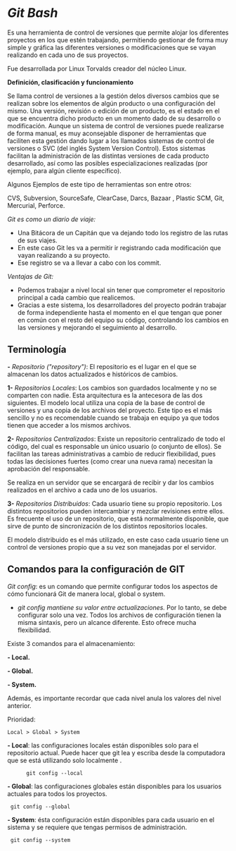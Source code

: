 # ***Git Bash***
Es una herramienta de control de versiones que permite alojar los diferentes proyectos en los que estén trabajando, permitiendo gestionar de forma muy simple y gráfica las diferentes versiones o modificaciones que se vayan realizando en cada uno de sus proyectos.

Fue desarrollada por Linux Torvalds creador del núcleo Linux.

**Definición, clasificación y funcionamiento**

Se llama control de versiones a la gestión delos diversos cambios que se realizan sobre los elementos de algún producto o una configuración del mismo. Una versión, revisión o edición de un producto, es el estado en el que se encuentra dicho producto en un momento dado de su desarrollo o modificación. Aunque un sistema de control de versiones puede realizarse de forma manual, es muy aconsejable disponer de herramientas que faciliten esta gestión dando lugar a los llamados sistemas de control de versiones o SVC (del inglés System Version Control). Estos sistemas facilitan la administración de las distintas versiones de cada producto desarrollado, así como las posibles especializaciones realizadas (por ejemplo, para algún cliente específico).

Algunos Ejemplos de este tipo de herramientas son entre otros:

CVS, Subversion, SourceSafe, ClearCase, Darcs, Bazaar , Plastic SCM, Git, Mercurial, Perforce.

*Git es como un diario de viaje:*
- Una Bitácora de un Capitán que va dejando todo los registro de las rutas de sus viajes.
- En este caso Git les va a permitir ir registrando cada modificación que vayan realizando a su proyecto.
- Ese registro se va a llevar a cabo con los commit.

*Ventajas de Git:*
- Podemos trabajar a nivel local sin tener que comprometer el repositorio principal a cada cambio que realicemos.
- Gracias a este sistema, los desarrolladores del proyecto podrán trabajar de forma independiente hasta el momento en el que tengan que poner en común con el resto del equipo su código, controlando los cambios en las versiones y mejorando el seguimiento al desarrollo.

## **Terminología**
**-** *Repositorio ("repository")*: El repositorio es el lugar en el que se almacenan los datos actualizados e históricos de cambios.

  **1-** *Repositorios Locales*: Los cambios son guardados localmente y no se comparten con nadie. Esta arquitectura es la antecesora de las dos siguientes. El modelo local utiliza una copia de la base de control de versiones y una copia de los archivos del proyecto. Este tipo es el más sencillo y no es recomendable cuando se trabaja en equipo ya que todos tienen que acceder a los mismos archivos.
  
  **2-** *Repositorios Centralizados*: Existe un repositorio centralizado de todo el código, del cual es responsable un único usuario (o conjunto de ellos). Se facilitan las tareas administrativas a cambio de reducir flexibilidad, pues todas las decisiones fuertes (como crear una nueva rama) necesitan la aprobación del responsable.

Se realiza en un servidor que se encargará de recibir y dar los cambios realizados en el archivo a cada uno de los usuarios.

**3-** *Repositorios Distribuidos*: Cada usuario tiene su propio repositorio. Los distintos repositorios pueden intercambiar y mezclar revisiones entre ellos. Es frecuente el uso de un repositorio, que está normalmente disponible, que sirve de punto de sincronización de los distintos repositorios locales.

El modelo distribuido es el más utilizado, en este caso cada usuario tiene un control de versiones propio que a su vez son manejadas por el servidor. 

## **Comandos para la configuración de GIT**
*Git config*: es un comando que permite configurar  todos los aspectos de cómo funcionará Git de manera local, global o system.

  - *git config mantiene su valor entre actualizaciones.* Por lo tanto, se debe configurar solo una vez. Todos los archivos de configuración tienen la misma sintaxis, pero un alcance diferente. Esto ofrece mucha flexibilidad.

  Existe 3  comandos para el almacenamiento:
  
  **- Local.**
    
  **- Global.**
    
  **- System.**

Además, es importante recordar que cada nivel anula los valores del nivel anterior.

Prioridad:
    
    Local > Global > System

**- Local**: las configuraciones locales están disponibles solo para el repositorio actual. Puede hacer que git lea y escriba desde la computadora que se está utilizando solo localmente .

          git config --local

**- Global**: las configuraciones globales están disponibles para los usuarios actuales para todos los proyectos.

     git config --global

**- System**: ésta configuración están disponibles para cada usuario en el sistema y se requiere que tengas permisos de administración.

     git config --system
